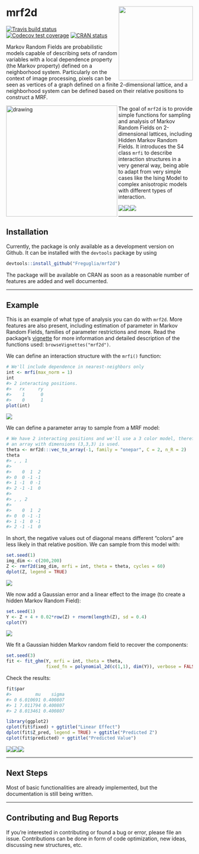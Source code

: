 
<!-- README.md is generated from README.Rmd. Please edit that file -->

# mrf2d <a href='https://github.com/Freguglia/mrf2d'><img src='man/figures/mrf2d_logo.png' align="right" height="200" /></a>

<!-- badges: start -->

[![Travis build
status](https://travis-ci.org/Freguglia/mrf2d.svg?branch=master)](https://travis-ci.org/Freguglia/mrf2d)
[![Codecov test
coverage](https://codecov.io/gh/Freguglia/mrf2d/branch/master/graph/badge.svg)](https://codecov.io/gh/Freguglia/mrf2d?branch=master)
[![CRAN
status](https://www.r-pkg.org/badges/version/mrf2d)](https://cran.r-project.org/package=mrf2d)
<!-- badges: end -->

Markov Random Fields are probabilistic models capable of describing sets
of random variables with a local dependence property (the Markov
property) defined on a neighborhood system. Particularly on the context
of image processing, pixels can be seen as vertices of a graph defined
on a finite 2-dimensional lattice, and a neighborhood system can be
defined based on their relative positions to construct a
MRF.

<img src="man/figures/animation_ising.gif" alt="drawing" width="300" align="left" />

The goal of `mrf2d` is to provide simple functions for sampling and
analysis of Markov Random Fields on 2-dimensional lattices, including
Hidden Markov Random Fields. It introduces the S4 class `mrfi` to
describe interaction structures in a very general way, being able to
adapt from very simple cases like the Ising Model to complex anisotropic
models with different types of
interaction.

<p align="center">

![](man/figures/README-example_interacions-1.png)![](man/figures/README-example_interacions-2.png)![](man/figures/README-example_interacions-3.png)

</p>

-----

## Installation

<!--
You can install the released version of mrf2d from [CRAN](https://CRAN.R-project.org) with:

``` r
install.packages("mrf2d")
```
-->

Currently, the package is only available as a development version on
Github. It can be installed with the `devtools` package by using

``` r
devtools::install_github("Freguglia/mrf2d")
```

The package will be available on CRAN as soon as a reasonable number of
features are added and well documented.

-----

## Example

This is an example of what type of analysis you can do with `mrf2d`.
More features are also present, including estimation of parameter in
Markov Random Fields, families of parameter restrictions and more. Read
the package’s
[vignette](https://freguglia.github.io/mrf2d/articles/guide.html) for
more information and detailed description of the functions used:
`browseVignettes("mrf2d")`.

We can define an interaction structure with the `mrfi()` function:

``` r
# We'll include dependence in nearest-neighbors only
int <- mrfi(max_norm = 1)
int
#> 2 interacting positions.
#>   rx     ry
#>    1      0
#>    0      1
plot(int)
```

![](man/figures/README-unnamed-chunk-3-1.png)<!-- -->

We can define a parameter array to sample from a MRF
model:

``` r
# We have 2 interacting positions and we'll use a 3 color model, therefore,
# an array with dimensions (3,3,3) is used.
theta <- mrf2d:::vec_to_array(-1, family = "onepar", C = 2, n_R = 2)
theta
#> , , 1
#> 
#>    0  1  2
#> 0  0 -1 -1
#> 1 -1  0 -1
#> 2 -1 -1  0
#> 
#> , , 2
#> 
#>    0  1  2
#> 0  0 -1 -1
#> 1 -1  0 -1
#> 2 -1 -1  0
```

In short, the negative values out of diagonal means different “colors”
are less likely in that relative position. We can sample from this model
with:

``` r
set.seed(1)
img_dim <- c(200,200)
Z <- rmrf2d(img_dim, mrfi = int, theta = theta, cycles = 60)
dplot(Z, legend = TRUE)
```

<img src="man/figures/README-unnamed-chunk-5-1.png" style="display: block; margin: auto;" />

We now add a Gaussian error and a linear effect to the image (to create
a hidden Markov Random Field):

``` r
set.seed(1)
Y <- Z + 4 + 0.02*row(Z) + rnorm(length(Z), sd = 0.4)
cplot(Y)
```

<img src="man/figures/README-unnamed-chunk-6-1.png" style="display: block; margin: auto;" />

We fit a Gaussian hidden Markov random field to recover the components:

``` r
set.seed(3)
fit <- fit_ghm(Y, mrfi = int, theta = theta, 
               fixed_fn = polynomial_2d(c(1,1), dim(Y)), verbose = FALSE)
```

Check the results:

``` r
fit$par
#>         mu    sigma
#> 0 6.010691 0.400807
#> 1 7.011794 0.400807
#> 2 8.013461 0.400807

library(ggplot2)
cplot(fit$fixed) + ggtitle("Linear Effect")
dplot(fit$Z_pred, legend = TRUE) + ggtitle("Predicted Z")
cplot(fit$predicted) + ggtitle("Predicted Value")
```

![](man/figures/README-unnamed-chunk-8-1.png)![](man/figures/README-unnamed-chunk-8-2.png)![](man/figures/README-unnamed-chunk-8-3.png)

-----

## Next Steps

Most of basic functionalities are already implemented, but the
documentation is still being written.

-----

## Contributing and Bug Reports

If you’re interested in contributing or found a bug or error, please
file an issue. Contributions can be done in form of code optimization,
new ideas, discussing new structures, etc.
